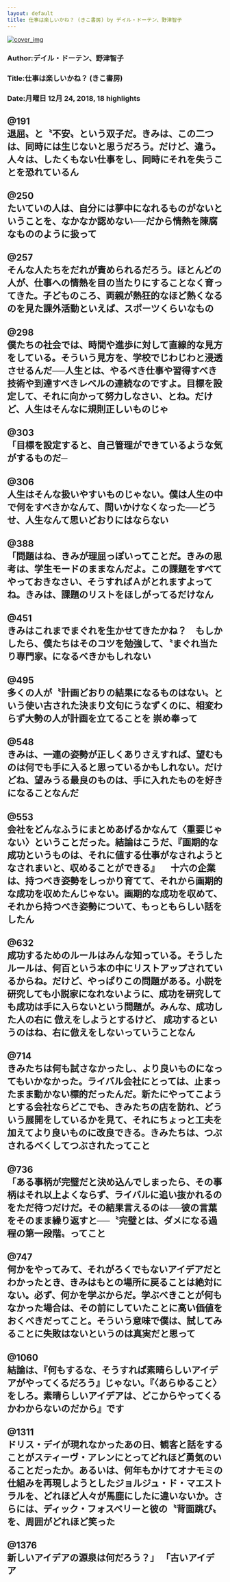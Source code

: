 ```yaml
---
layout: default
title: 仕事は楽しいかね？ (きこ書房) by デイル・ドーテン、野津智子
---
```


[![cover_img](http://images-jp.amazon.com/images/P/B00SIM19YS.09.MZZZZZZZ.jpg)](https://www.amazon.co.jp/dp/B00SIM19YS)  
### Author:デイル・ドーテン、野津智子  
### Title:仕事は楽しいかね？ (きこ書房)  
### Date:月曜日 12月 24, 2018, 18 highlights
  
@191  
退屈〟と〝不安〟という双子だ。きみは、この二つは、同時には生じないと思うだろう。だけど、違う。人々は、したくもない仕事をし、同時にそれを失うことを恐れているん  
----
  
@250  
たいていの人は、自分には夢中になれるものがないということを、なかなか認めない──だから情熱を陳腐なもののように扱って  
----
  
@257  
そんな人たちをだれが責められるだろう。ほとんどの人が、仕事への情熱を目の当たりにすることなく育ってきた。子どものころ、両親が熱狂的なほど熱くなるのを見た課外活動といえば、スポーツくらいなもの  
----
  
@298  
僕たちの社会では、時間や進歩に対して直線的な見方をしている。そういう見方を、学校でじわじわと浸透させるんだ──人生とは、やるべき仕事や習得すべき技術や到達すべきレベルの連続なのですよ。目標を設定して、それに向かって努力しなさい、とね。だけど、人生はそんなに規則正しいものじゃ  
----
  
@303  
「目標を設定すると、自己管理ができているような気がするものだ─  
----
  
@306  
人生はそんな扱いやすいものじゃない。僕は人生の中で何をすべきかなんて、問いかけなくなった──どうせ、人生なんて思いどおりにはならない  
----
  
@388  
「問題はね、きみが理屈っぽいってことだ。きみの思考は、学生モードのままなんだよ。この課題をすべてやっておきなさい、そうすればＡがとれますよってね。きみは、課題のリストをほしがってるだけなん  
----
  
@451  
きみはこれまでまぐれを生かせてきたかね？　もしかしたら、僕たちはそのコツを勉強して、〝まぐれ当たり専門家〟になるべきかもしれない  
----
  
@495  
多くの人が〝計画どおりの結果になるものはない〟という使い古された決まり文句にうなずくのに、相変わらず大勢の人が計画を立てることを 崇め奉って  
----
  
@548  
きみは、一連の姿勢が正しくありさえすれば、望むものは何でも手に入ると思っているかもしれない。だけどね、望みうる最良のものは、手に入れたものを好きになることなんだ  
----
  
@553  
会社をどんなふうにまとめあげるかなんて〈重要じゃない〉ということだった。結論はこうだ、『画期的な成功というものは、それに値する仕事がなされようとなされまいと、収めることができる』 　十六の企業は、持つべき姿勢をしっかり育てて、それから画期的な成功を収めたんじゃない。画期的な成功を収めて、それから持つべき姿勢について、もっともらしい話をしたん  
----
  
@632  
成功するためのルールはみんな知っている。そうしたルールは、何百という本の中にリストアップされているからね。だけど、やっぱりこの問題がある。小説を研究しても小説家になれないように、成功を研究しても成功は手に入らないという問題が。みんな、成功した人の右に 倣えをしようとするけど、 成功するというのはね、右に倣えをしないっていうことなん  
----
  
@714  
きみたちは何も試さなかったし、より良いものになってもいかなかった。ライバル会社にとっては、止まったまま動かない標的だったんだ。新たにやってこようとする会社ならどこでも、きみたちの店を訪れ、どういう展開をしているかを見て、それにちょっと工夫を加えてより良いものに改良できる。きみたちは、つぶされるべくしてつぶされたってこと  
----
  
@736  
「ある事柄が完璧だと決め込んでしまったら、その事柄はそれ以上よくならず、ライバルに追い抜かれるのをただ待つだけだ。その結果言えるのは──彼の言葉をそのまま繰り返すと──〝完璧とは、ダメになる過程の第一段階〟ってこと  
----
  
@747  
何かをやってみて、それがろくでもないアイデアだとわかったとき、きみはもとの場所に戻ることは絶対にない。必ず、何かを学ぶからだ。学ぶべきことが何もなかった場合は、その前にしていたことに高い価値をおくべきだってこと。そういう意味で僕は、試してみることに失敗はないというのは真実だと思って  
----
  
@1060  
結論は、『何もするな、そうすれば素晴らしいアイデアがやってくるだろう』じゃない。『〈あらゆること〉をしろ。素晴らしいアイデアは、どこからやってくるかわからないのだから』です  
----
  
@1311  
ドリス・デイが現れなかったあの日、観客と話をすることがスティーヴ・アレンにとってどれほど勇気のいることだったか。あるいは、何年もかけてオナモミの仕組みを再現しようとしたジョルジュ・ド・マエストラルを、どれほど人々が馬鹿にしたに違いないか。さらには、ディック・フォスベリーと彼の〝背面跳び〟を、周囲がどれほど笑った  
----
  
@1376  
新しいアイデアの源泉は何だろう？」 「古いアイデア  
----